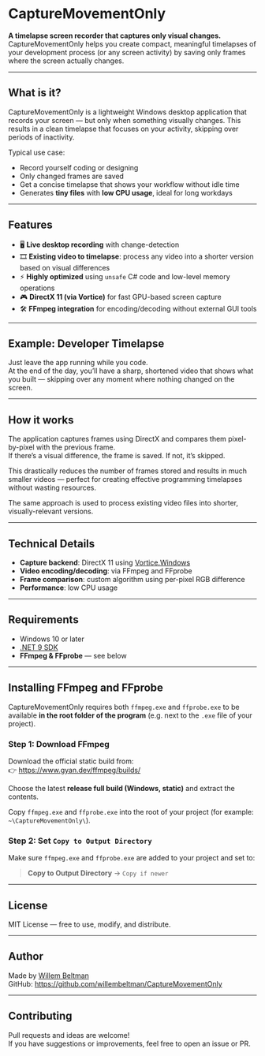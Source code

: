 ﻿# CaptureMovementOnly

**A timelapse screen recorder that captures only visual changes.**  
CaptureMovementOnly helps you create compact, meaningful timelapses of your development process (or any screen activity) by saving only frames where the screen actually changes.

---

## What is it?

CaptureMovementOnly is a lightweight Windows desktop application that records your screen — but only when something visually changes. This results in a clean timelapse that focuses on your activity, skipping over periods of inactivity.

Typical use case:  
- Record yourself coding or designing  
- Only changed frames are saved  
- Get a concise timelapse that shows your workflow without idle time  
- Generates **tiny files** with **low CPU usage**, ideal for long workdays

---

## Features

- 🖥️ **Live desktop recording** with change-detection
- 🎞️ **Existing video to timelapse**: process any video into a shorter version based on visual differences
- ⚡ **Highly optimized** using `unsafe` C# code and low-level memory operations
- 🎮 **DirectX 11 (via Vortice)** for fast GPU-based screen capture
- 🛠️ **FFmpeg integration** for encoding/decoding without external GUI tools

---

## Example: Developer Timelapse

Just leave the app running while you code.  
At the end of the day, you’ll have a sharp, shortened video that shows what you built — skipping over any moment where nothing changed on the screen.

---

## How it works

The application captures frames using DirectX and compares them pixel-by-pixel with the previous frame.  
If there’s a visual difference, the frame is saved. If not, it’s skipped.

This drastically reduces the number of frames stored and results in much smaller videos — perfect for creating effective programming timelapses without wasting resources.

The same approach is used to process existing video files into shorter, visually-relevant versions.

---

## Technical Details

- **Capture backend**: DirectX 11 using [Vortice.Windows](https://github.com/amerkoleci/Vortice.Windows)
- **Video encoding/decoding**: via FFmpeg and FFprobe
- **Frame comparison**: custom algorithm using per-pixel RGB difference
- **Performance**: low CPU usage

---

## Requirements

- Windows 10 or later
- [.NET 9 SDK](https://dotnet.microsoft.com/en-us/download/dotnet/9.0)
- **FFmpeg & FFprobe** — see below

---

## Installing FFmpeg and FFprobe

CaptureMovementOnly requires both `ffmpeg.exe` and `ffprobe.exe` to be available **in the root folder of the program** (e.g. next to the `.exe` file of your project).

### Step 1: Download FFmpeg

Download the official static build from:  
👉 https://www.gyan.dev/ffmpeg/builds/

Choose the latest **release full build (Windows, static)** and extract the contents.

Copy `ffmpeg.exe` and `ffprobe.exe` into the root of your project (for example: `~\CaptureMovementOnly\`).

### Step 2: Set `Copy to Output Directory`

Make sure `ffmpeg.exe` and `ffprobe.exe` are added to your project and set to:  
> **Copy to Output Directory** → `Copy if newer`

---

## License

MIT License — free to use, modify, and distribute.

---

## Author

Made by [Willem Beltman](https://github.com/willembeltman)  
GitHub: https://github.com/willembeltman/CaptureMovementOnly

---

## Contributing

Pull requests and ideas are welcome!  
If you have suggestions or improvements, feel free to open an issue or PR.
